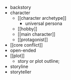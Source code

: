 - backstory
- character
    - [[character archetype]]
        - universal persona
    - [[hobby]]
    - [[main character]]
    - [[protagonist]]
- [[core conflict]]
- open-ended
- [[plot]]
    - story or plot outline;
- storyline
- storyteller

